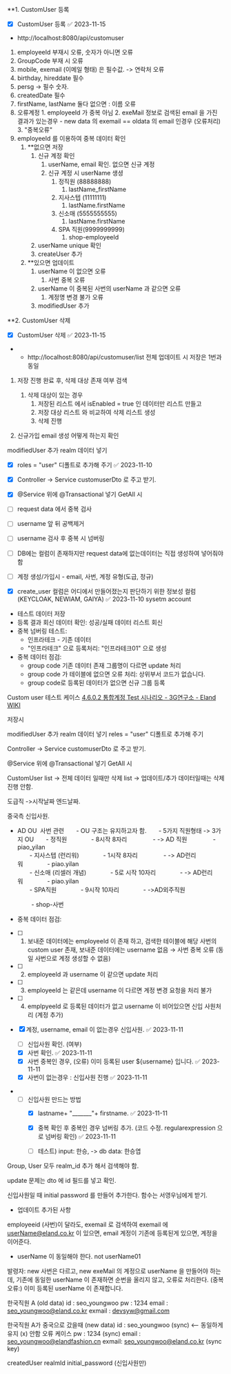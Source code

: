 
**1. CustomUser 등록

- [x] CustomUser 등록 ✅ 2023-11-15
- http://localhost:8080/api/customuser
1. employeeId 부재시 오류, 숫자가 아니면 오류
2. GroupCode 부재 시 오류
3. mobile, exemail (이메일 형태) 은 필수값. -> 연락처 오류
4. birthday, hireddate 필수
5. persg -> 필수 숫자.
6. createdDate 필수
7. firstName, lastName 둘다  없으면 : 이름 오류
8.  오류계정
		1. employeeId 가 중복 아님
		2. exeMail 정보로 검색된 email 을 가진 결과가 있는경우
			- new data 의 exemail == oldata 의  email 인경우 (오류처리)
		3. "중복오류"
9. employeeId 를 이용하여 중복 데이터 확인
	1.  **없으면 저장
		1. 신규 계정 확인
			1. userName, email 확인. 없으면 신규 계정
			2. 신규 계정 시 userName 생셩
				1. 정직원 (88888888)
					1.  lastName_firstName
				2. 지사스텝 (11111111)
					1. lastName.firstName
				3. 신소매 (5555555555)
					1. lastName.firstName
				4. SPA 직원(9999999999)
					1. shop-employeeId
		2. userName unique 확인
		3. createUser 추가
	2. **있으면 업데이트
		1. userName 이 없으면 오류
			1. 사번 중복 오류
		2. userName 이 중복된 사번의 userName 과 같으면 오류
			1. 계정명 변경 불가 오류
		3. modifiedUser 추가
			
**2. CustomUser 삭제	

- [x] CustomUser 삭제 ✅ 2023-11-15
- - http://localhost:8080/api/customuser/list
전체 업데이트 시 저장은 1번과 동일
1. 저장 진행 완료 후, 삭제 대상 존재 여부 검색
	1. 삭제 대상이 있는 경우
		1. 저장된 리스트 에서 isEnabled = true 인 데이터만 리스트 만들고
		2. 저장 대상 리스트 와 비교하여 삭제 리스트 생성
		3. 삭제 진행


1. 신규가입 email 생성 어떻게 하는지 확인

modifiedUser 추가
realm  데이터 넣기
- [x] roles = "user" 디폴트로 추가해 주기 ✅ 2023-11-10

- [x] Controller -> Service customuserDto 로 주고 받기.

- [x] @Service 위에 @Transactional 넣기
GetAll 시

- [ ] request data 에서 중복 검사
- [ ] username 앞 뒤 공백제거
- [ ] username 검사 후 중복 시 넘버링
- [ ] DB에는 컬럼이 존재하지만 request data에 없는데이터는 직접 생성하여 넣어줘야함
- [ ] 계정 생성/가입시 - email, 사번, 계정 유형(도급, 정규)
- [x] create_user 컬럼은 어디에서 만들어졌는지 판단하기 위한 정보성 컬럼(KEYCLOAK, NEWIAM, GAIYA) ✅ 2023-11-10 sysetm account





- 테스트 데이터 저장 
- 등록 결과 회신 데이터 확인: 성공/실패 데이터 리스트 회신
- 중복 넘버링 테스트:
    - 인프라테크 - 기존 데이터
    - "인프라테크" 으로 등록처리: "인프라테크01" 으로 생성
- 중복 데이터 점검:
    - group code 기존 데이터 존재 그룹명이 다르면 update 처리
    - group code 가 테이블에 없으면 오류 처리: 상위부서 코드가 없습니다.
    - group code로 등록된 데이터가 없으면 신규 그룹 등록

Custom user 테스트 케이스
[4.6.0.2 통합계정 Test 시나리오 - 3G연구소 - Eland WIKI](https://wiki.eland.co.kr/pages/viewpage.action?pageId=311985745) 

저장시

modifiedUser 추가
realm  데이터 넣기
reles = "user" 디폴트로 추가해 주기

Controller -> Service customuserDto 로 주고 받기.

@Service 위에 @Transactional 넣기
GetAll 시




CustomUser
list -> 전체 데이터 일때만 삭제
list -> 업데이트/추가 데이터일때는 삭제 진행 안함.

도급직 ->시작날짜 엔드날짜.

중국측 신입사원.
- AD OU  사번 관련  - OU 구조는 유지하고자 함.  - 5가지 직원형태 -> 3가지 OU  - 정직원    - 8시작 8자리     - -> AD 직원     - piao_yilan  
  - 지사스텝 (런리워)    - 1시작 8자리     - -> AD런리워    - piao.yilan  
  - 신소매 (리셀러 개념)    - 5로 시작 10자리    - -> AD런리워    - piao.yilan  
  - SPA직원    - 9시작 10자리    - ->AD외주직원 

    - shop-사번


- 중복 데이터 점검:
- [ ] 1. 보내준 데이터에는 employeeId 이 존재 하고, 검색한 테이블에 해당 사번의 custom user 존재, 보내준 데이터에는 username 없음 → 사번 중복 오류 (동일 사번으로 계정 생성할 수 없음)
 - [ ] 2. employeeId 과 username 이 같으면 update 처리
 - [ ] 3. employeeId 는 같은데 username 이 다르면 계정 변경 요청을 처리 불가
 - [ ] 4. emplpyeeId 로 등록된 데이터가 없고 username 이 비어있으면 신입 사원처리 (계정 추가)

- [x] 계정, username, email 이 없는경우 신입사원. ✅ 2023-11-11
	- [ ] 신입사원 확인. (여부) 
	- [x] 사번 확인. ✅ 2023-11-11
	- [x] 사번 중복인 경우, (오류) 이미 등록된 user ${username} 입니다. ✅ 2023-11-11
	- [x] 사번이 없는경우 : 신입사원 진행 ✅ 2023-11-11
- 
	- [ ] 신입사원  만드는 방법
		- [x] lastname+ "_______"+ firstname. ✅ 2023-11-11
		- [x] 중복 확인 후 중복인  경우 넘버링 추가. (코드 수정. regularexpression 으로 넘버링 확인) ✅ 2023-11-11
		- [ ] 테스트) input: 한승, -> db data: 한승엽


Group, User 모두  realm_id 추가 해서 검색해야 함.

update 문제는 dto 에 id 필드를 넣고 확인.

신입사원일 때 initial password 를 만들어 추가한다.
함수는 서영우님에게 받기.

- 업데이트 추가된 사항

employeeid (사번)이 달라도, exemail 로 검색하여 
exemail 에 userName@eland.co.kr 이 있으면, 
email 계정이 기존에 등록된게 있으면, 계정을 이어준다. 
- userName 이 동일해야 한다. not userName01

발령자:
new 사번은 다르고, new exeMail 의 계정으로 userName 을 만들어야 하는데, 
기존에 동일한 userName 이 존재하면 순번을 올리지 않고, 오류로 처리한다.
(중복오류:) 이미 등록된 userName 이 존재합니다.



한국직원 A (old data)
id : seo_youngwoo
pw : 1234
email : [seo_youngwoo@eland.co.kr](mailto:seo_youngwoo@eland.co.kr "mailto:seo_youngwoo@eland.co.kr")
exmail : [devsyw@gmail.com](mailto:devsyw@gmail.com)

한국직원 A가 중국으로 갔을때 (new data)
id : seo_youngwoo (sync) <-- 동일하게 유지 (x) 안함 오류 케이스
pw : 1234 (sync)
email : [seo_youngwoo@elandfashion.cn](mailto:seo_youngwoo@elandfashion.cn "mailto:seo_youngwoo@elandfashion.cn")
exmail: [seo_youngwoo@eland.co.kr](mailto:seo_youngwoo@eland.co.kr "mailto:seo_youngwoo@eland.co.kr") (sync key)

createdUser
realmId
initial_password (신입사원만)
